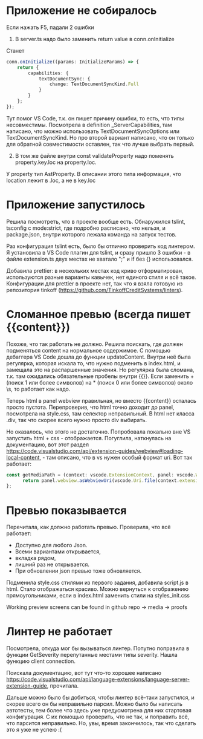 # Приложение не собиралось
Если нажать F5, падали 2 ошибки
1. В server.ts надо было заменить return value в conn.onInitialize

 Станет 

``` typescript 
conn.onInitialize((params: InitializeParams) => {
    return {
        capabilities: {
            textDocumentSync: {
                change: TextDocumentSyncKind.Full
            }
        }
    };
});
```

Тут помог VS Code, т.к. он пишет причину ошибки, то есть, что типы несовместимы. Посмотрела в definition _ServerCapabilities, там написано, что можно использовать TextDocumentSyncOptions или TextDocumentSyncKind. Но про второй вариант написано, что он только для обратной совместимости оставлен, так что лучше выбрать первый.

2. В том же файле внутри  const validateProperty надо поменять property.key.loc на property.loc.

 У property тип AstProperty. В описании этого типа информация, что location лежит в .loc, а не в key.loc

# Приложение запустилось
Решила посмотреть, что в проекте вообще есть. Обнаружился tslint, tsconfig с mode:strict, где подробно расписано, что нельзя, и package.json, внутри которого лежала команда на запуск тестов.

Раз конфигурация tslint есть, было бы отлично проверить код линтером. Я установила в VS Code плагин для tslint, и сразу пришло 3 ошибки - в файле extension.ts двух местах не хватало ";" и if без {} использовался.

Добавила prettier: в нескольких местах код криво отформатирован, используются разные варианты кавычек, нет единого стиля и всё такое. Конфигурации для prettier в проекте нет, так что я взяла готовую из репозитория tinkoff (https://github.com/TinkoffCreditSystems/linters). 

# Сломанное превью (всегда пишет {{content}})
Похоже, что так работать не должно. Решила поискать, где должен подменяться content на нормальное содержимое. С помощью дебаггера VS Code дошла до функции updateContent. Внутри неё была регулярка, которая искала то, что нужно подменить в index.html, и замещала это на распаршенные значения. Но регулярка была сломана, т.к. там ожидались обязательные пробелы внутри {{}}. Если заменить + (поиск 1 или более символов) на * (поиск 0 или более символов) около \s, то работает как надо.

Теперь html в panel webview правильная, но вместо {{content}} осталась просто пустота. Перепроверив, что html точно доходит до panel, посмотрела на style.css, там селектор неправильный. В html нет класса .div, так что скорее всего нужно просто div выбирать.

Но оказалось, что этого не достаточно. Попробовала локально вне VS запустить html + css - отображается. Погуглила, наткнулась на  документацию, вот этот раздел https://code.visualstudio.com/api/extension-guides/webview#loading-local-content, - там описано, что в vs нужен особый формат uri. Вот так работает:

``` typescript
const getMediaPath = (context: vscode.ExtensionContext, panel: vscode.WebviewPanel) => {
      return panel.webview.asWebviewUri(vscode.Uri.file(context.extensionPath)).toString() + '/';
};
```

# Превью показывается

Перечитала, как должно работать превью. Проверила, что всё работает:
* Доступно для любого Json.
* Всеми вариантами открывается,
* вкладка рядом, 
* лишний раз не открывается.
* При обновлении json превью тоже обновляется.

Подменила style.css стилями из первого задания, добавила script.js в html. Стало отображаться красиво.
Можно вернуться к отображению прямоугольниками, если в index.html заменить стили на styles_init.css 

Working preview screens can be found in github repo -> media -> proofs

# Линтер не работает
Посмотрела, откуда мог бы вызываться линтер. Попутно поправила в функции GetSeverity перепутанные местами
 типы severity. Нашла функцию client connection. 
 
Поискала документацию, вот тут что-то хорошее написано 
https://code.visualstudio.com/api/language-extensions/language-server-extension-guide, прочитала. 

Дальше можно было бы добиться, чтобы линтер всё-таки запустился, и скорее всего он бы неправильно парсил.
Можно было бы написать автотесты, тем более что здесь уже предусмотрена для них стартовая конфигурация. С их помощью проверить, что не так, и поправить всё, что парсится неправильно. Но, увы, время закончилось, так что сделать это я уже не успею :(



